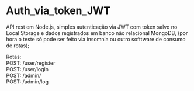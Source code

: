 # Auth_via_token_JWT
API rest em Node.js, simples autenticação via JWT com token salvo no Local Storage e dados registrados em banco não relacional MongoDB,
(por hora o teste só pode ser feito via insomnia ou outro softtware de consumo de rotas);

Rotas: <br> POST: /user/register <br>
       POST: /user/login <br>
       POST: /admin/ <br>
       POST: /admin/log <br>
